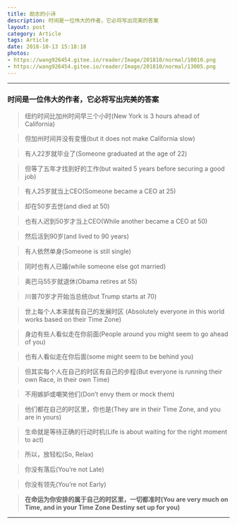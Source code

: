 ```yaml
---
title: 励志的小诗
description: 时间是一位伟大的作者，它必将写出完美的答案
layout: post
category: Article
tags: Article
date: 2018-10-13 15:18:18
photos: 
- https://wang926454.gitee.io/reader/Image/201810/normal/10010.png
- https://wang926454.gitee.io/reader/Image/201810/normal/13005.png
---
```


-----

### 时间是一位伟大的作者，它必将写出完美的答案

> 纽约时间比加州时间早三个小时(New York is 3 hours ahead of California) 

> 但加州时间并没有变慢(but it does not make California slow)

> 有人22岁就毕业了(Someone graduated at the age of 22) 

> 但等了五年才找到好的工作(but waited 5 years before securing a good job)

> 有人25岁就当上CEO(Someone became a CEO at 25)

> 却在50岁去世(and died at 50)

> 也有人迟到50岁才当上CEO(While another became a CEO at 50)

> 然后活到90岁(and lived to 90 years)

> 有人依然单身(Someone is still single)

> 同时也有人已婚(while someone else got married)

> 奥巴马55岁就退休(Obama retires at 55)

> 川普70岁才开始当总统(but Trump starts at 70)

> 世上每个人本来就有自己的发展时区 (Absolutely everyone in this world works based on their Time Zone)

> 身边有些人看似走在你前面(People around you might seem to go ahead of you) 

> 也有人看似走在你后面(some might seem to be behind you)

> 但其实每个人在自己的时区有自己的步程(But everyone is running their own Race, in their own Time)

> 不用嫉妒或嘲笑他们(Don’t envy them or mock them)

> 他们都在自己的时区里，你也是(They are in their Time Zone, and you are in yours)

> 生命就是等待正确的行动时机(Life is about waiting for the right moment to act)

> 所以，放轻松(So, Relax)

> 你没有落后(You’re not Late)

> 你没有领先(You’re not Early)

> **在命运为你安排的属于自己的时区里，一切都准时(You are very much on Time, and in your Time Zone Destiny set up for you)**

-----